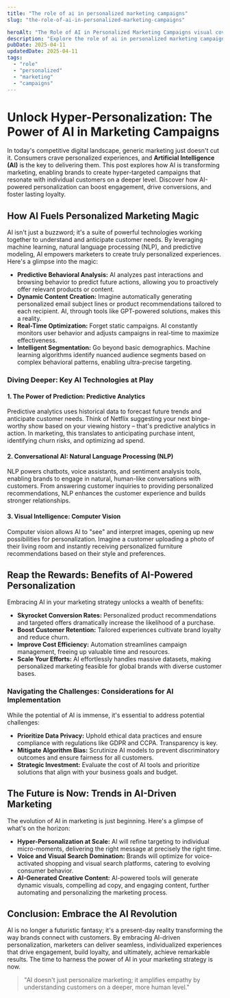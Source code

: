 ```yaml
---
title: "The role of ai in personalized marketing campaigns"
slug: "the-role-of-ai-in-personalized-marketing-campaigns"

heroAlt: "The Role of AI in Personalized Marketing Campaigns visual cover image"
description: "Explore the role of ai in personalized marketing campaigns in this detailed guide, offering insights, strategies, and practical tips to enhance your understanding and application of the topic."
pubDate: 2025-04-11
updatedDate: 2025-04-11
tags:
  - "role"
  - "personalized"
  - "marketing"
  - "campaigns"
---
```


# Unlock Hyper-Personalization: The Power of AI in Marketing Campaigns

In today's competitive digital landscape, generic marketing just doesn't cut it. Consumers crave personalized experiences, and **Artificial Intelligence (AI)** is the key to delivering them. This post explores how AI is transforming marketing, enabling brands to create hyper-targeted campaigns that resonate with individual customers on a deeper level. Discover how AI-powered personalization can boost engagement, drive conversions, and foster lasting loyalty.

## How AI Fuels Personalized Marketing Magic

AI isn't just a buzzword; it's a suite of powerful technologies working together to understand and anticipate customer needs. By leveraging machine learning, natural language processing (NLP), and predictive modeling, AI empowers marketers to create truly personalized experiences. Here's a glimpse into the magic:

- **Predictive Behavioral Analysis:** AI analyzes past interactions and browsing behavior to predict future actions, allowing you to proactively offer relevant products or content.
- **Dynamic Content Creation:** Imagine automatically generating personalized email subject lines or product recommendations tailored to each recipient. AI, through tools like GPT-powered solutions, makes this a reality.
- **Real-Time Optimization:** Forget static campaigns. AI constantly monitors user behavior and adjusts campaigns in real-time to maximize effectiveness.
- **Intelligent Segmentation:** Go beyond basic demographics. Machine learning algorithms identify nuanced audience segments based on complex behavioral patterns, enabling ultra-precise targeting.

### Diving Deeper: Key AI Technologies at Play

#### 1. The Power of Prediction: Predictive Analytics

Predictive analytics uses historical data to forecast future trends and anticipate customer needs. Think of Netflix suggesting your next binge-worthy show based on your viewing history – that's predictive analytics in action. In marketing, this translates to anticipating purchase intent, identifying churn risks, and optimizing ad spend.

#### 2. Conversational AI: Natural Language Processing (NLP)

NLP powers chatbots, voice assistants, and sentiment analysis tools, enabling brands to engage in natural, human-like conversations with customers. From answering customer inquiries to providing personalized recommendations, NLP enhances the customer experience and builds stronger relationships.

#### 3. Visual Intelligence: Computer Vision

Computer vision allows AI to "see" and interpret images, opening up new possibilities for personalization. Imagine a customer uploading a photo of their living room and instantly receiving personalized furniture recommendations based on their style and preferences.

## Reap the Rewards: Benefits of AI-Powered Personalization

Embracing AI in your marketing strategy unlocks a wealth of benefits:

- **Skyrocket Conversion Rates:** Personalized product recommendations and targeted offers dramatically increase the likelihood of a purchase.
- **Boost Customer Retention:** Tailored experiences cultivate brand loyalty and reduce churn.
- **Improve Cost Efficiency:** Automation streamlines campaign management, freeing up valuable time and resources.
- **Scale Your Efforts:** AI effortlessly handles massive datasets, making personalized marketing feasible for global brands with diverse customer bases.

### Navigating the Challenges: Considerations for AI Implementation

While the potential of AI is immense, it's essential to address potential challenges:

- **Prioritize Data Privacy:** Uphold ethical data practices and ensure compliance with regulations like GDPR and CCPA. Transparency is key.
- **Mitigate Algorithm Bias:** Scrutinize AI models to prevent discriminatory outcomes and ensure fairness for all customers.
- **Strategic Investment:** Evaluate the cost of AI tools and prioritize solutions that align with your business goals and budget.

## The Future is Now: Trends in AI-Driven Marketing

The evolution of AI in marketing is just beginning. Here's a glimpse of what's on the horizon:

- **Hyper-Personalization at Scale:** AI will refine targeting to individual micro-moments, delivering the right message at precisely the right time.
- **Voice and Visual Search Domination:** Brands will optimize for voice-activated shopping and visual search platforms, catering to evolving consumer behavior.
- **AI-Generated Creative Content:** AI-powered tools will generate dynamic visuals, compelling ad copy, and engaging content, further automating and personalizing the marketing process.

## Conclusion: Embrace the AI Revolution

AI is no longer a futuristic fantasy; it's a present-day reality transforming the way brands connect with customers. By embracing AI-driven personalization, marketers can deliver seamless, individualized experiences that drive engagement, build loyalty, and ultimately, achieve remarkable results. The time to harness the power of AI in your marketing strategy is now.

> "AI doesn't just personalize marketing; it amplifies empathy by understanding customers on a deeper, more human level."
